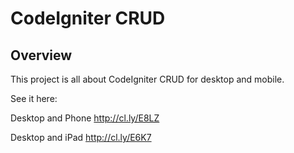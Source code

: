 # CodeIgniter CRUD

## Overview

This project is all about CodeIgniter CRUD for desktop and mobile.

See it here:

Desktop and Phone
http://cl.ly/E8LZ

Desktop and iPad
http://cl.ly/E6K7
